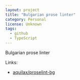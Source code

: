 ```yaml
---
layout: project
title: "Bulgarian prose linter"
category: Personal
license: Unknown
tags:
  - github
  - TypeScript
---
```


Bulgarian prose linter

Links:

* [aquilax/proselint-bg](https://github.com/aquilax/proselint-bg)
